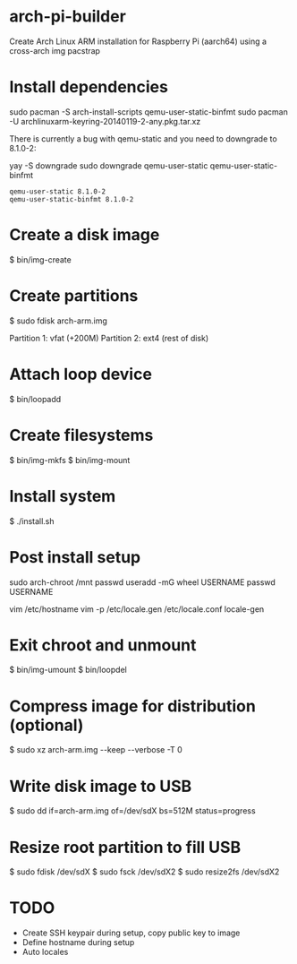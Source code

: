 # arch-pi-builder

Create Arch Linux ARM installation for Raspberry Pi (aarch64) using a cross-arch img pacstrap

# Install dependencies

sudo pacman -S arch-install-scripts qemu-user-static-binfmt
sudo pacman -U archlinuxarm-keyring-20140119-2-any.pkg.tar.xz

There is currently a bug with qemu-static and you need to downgrade to 8.1.0-2:

yay -S downgrade
sudo downgrade qemu-user-static qemu-user-static-binfmt

```
qemu-user-static 8.1.0-2
qemu-user-static-binfmt 8.1.0-2
```

# Create a disk image

$ bin/img-create

# Create partitions

$ sudo fdisk arch-arm.img

Partition 1: vfat (+200M)
Partition 2: ext4 (rest of disk)

# Attach loop device

$ bin/loopadd

# Create filesystems

$ bin/img-mkfs
$ bin/img-mount

# Install system

$ ./install.sh

# Post install setup

sudo arch-chroot /mnt
passwd
useradd -mG wheel USERNAME
passwd USERNAME

vim /etc/hostname
vim -p /etc/locale.gen /etc/locale.conf
locale-gen

# Exit chroot and unmount

$ bin/img-umount
$ bin/loopdel

# Compress image for distribution (optional)

$ sudo xz arch-arm.img --keep --verbose -T 0

# Write disk image to USB

$ sudo dd if=arch-arm.img of=/dev/sdX bs=512M status=progress

# Resize root partition to fill USB

$ sudo fdisk /dev/sdX
$ sudo fsck /dev/sdX2
$ sudo resize2fs /dev/sdX2

# TODO
- Create SSH keypair during setup, copy public key to image
- Define hostname during setup
- Auto locales
